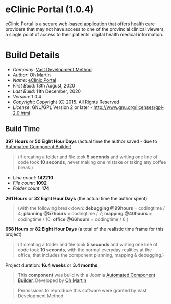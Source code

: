 # eClinic Portal (1.0.4)

eClinic Portal is a secure web-based application that offers health care providers that may not have access to one of the provincial clinical viewers, a single point of access to their patients' digital health medical information.

# Build Details

+ *Company*: [Vast Development Method](https://vdm.io)
+ *Author*: [Oh Martin](mailto:oh.martin@vdm.io)
+ *Name*: [eClinic Portal](https://vdm.io)
+ *First Build*: 13th August, 2020
+ *Last Build*: 11th December, 2020
+ *Version*: 1.0.4
+ *Copyright*: Copyright (C) 2015. All Rights Reserved
+ *License*: GNU/GPL Version 2 or later - http://www.gnu.org/licenses/gpl-2.0.html

## Build Time

**397 Hours** or **50 Eight Hour Days** (actual time the author saved -
due to [Automated Component Builder](http://joomlacomponentbuilder.com))

> (if creating a folder and file took **5 seconds** and writing one line of code took **10 seconds**,
> never making one mistake or taking any coffee break.)

+ *Line count*: **142210**
+ *File count*: **1092**
+ *Folder count*: **174**

**261 Hours** or **32 Eight Hour Days** (the actual time the author spent)

> (with the following break down:
> **debugging @99hours** = codingtime / 4;
> **planning @57hours** = codingtime / 7;
> **mapping @40hours** = codingtime / 10;
> **office @66hours** = codingtime / 6;)

**658 Hours** or **82 Eight Hour Days**
(a total of the realistic time frame for this project)

> (if creating a folder and file took **5 seconds** and writing one line of code took **10 seconds**,
> with the normal everyday realities at the office, that includes the component planning, mapping & debugging.)

Project duration: **16.4 weeks** or **3.4 months**

> This **component** was build with a Joomla [Automated Component Builder](http://joomlacomponentbuilder.com).
> Developed by [Oh Martin](mailto:oh.martin@vdm.io)
                                                                           
> Permissions to reproduce this software were granted by Vast Development Method